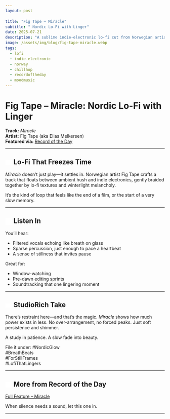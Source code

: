 ```yaml
---
layout: post

title: "Fig Tape – Miracle"
subtitle: " Nordic Lo-Fi with Linger"
date: 2025-07-21
description: "A sublime indie-electronic lo-fi cut from Norwegian artist Fig Tape, steeped in atmosphere and memory."
image: /assets/img/blog/fig-tape-miracle.webp
tags:
  - lofi
  - indie-electronic
  - norway
  - chillhop
  - recordoftheday
  - moodmusic
---
```


# Fig Tape – Miracle: Nordic Lo-Fi with Linger

**Track:** _Miracle_  
**Artist:** Fig Tape (aka Elias Melkersen)  
**Featured via:** [Record of the Day](https://www.recordoftheday.com/record-of-the-day/2025-07-21/miracle2025)

---

## <img src="/assets/icons/record.svg" alt="Record icon" style="width: 1em; vertical-align: middle;" /> Lo-Fi That Freezes Time

_Miracle_ doesn’t just play—it settles in. Norwegian artist Fig Tape crafts a track that floats between ambient hush and indie electronics, gently braided together by lo-fi textures and winterlight melancholy.

It’s the kind of loop that feels like the end of a film, or the start of a very slow memory.

---

## <img src="/assets/icons/headphones.svg" alt="Headphones icon" style="width: 1em; vertical-align: middle;" /> Listen In

You’ll hear:

- Filtered vocals echoing like breath on glass
- Sparse percussion, just enough to pace a heartbeat
- A sense of stillness that invites pause

Great for:

- Window-watching
- Pre-dawn editing sprints
- Soundtracking that one lingering moment

---

## <img src="/assets/icons/eye.svg" alt="Eye icon" style="width: 1em; vertical-align: middle;" /> StudioRich Take

There’s restraint here—and that’s the magic. _Miracle_ shows how much power exists in less. No over-arrangement, no forced peaks. Just soft persistence and shimmer.

A study in patience. A slow fade into beauty.

File it under:
#NordicGlow  
#BreathBeats  
#ForStillFrames  
#LofiThatLingers

---

## <img src="/assets/icons/record.svg" alt="Record icon" style="width: 1em; vertical-align: middle;" /> More from Record of the Day

[Full Feature – Miracle](https://www.recordoftheday.com/record-of-the-day/2025-07-21/miracle2025)

When silence needs a sound, let this one in.

---

